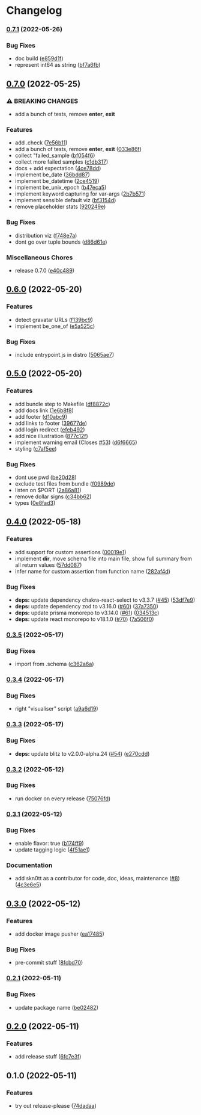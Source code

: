 # Changelog

### [0.7.1](https://github.com/Skn0tt/datapact/compare/v0.7.0...v0.7.1) (2022-05-26)


### Bug Fixes

* doc build ([e859d1f](https://github.com/Skn0tt/datapact/commit/e859d1f7fbab7a1dc0f6c8a5924d1abb61eef022))
* represent int64 as string ([bf7a6fb](https://github.com/Skn0tt/datapact/commit/bf7a6fba527f57e22a7117a4001c3f946e230058))

## [0.7.0](https://github.com/Skn0tt/datapact/compare/v0.6.0...v0.7.0) (2022-05-25)


### ⚠ BREAKING CHANGES

* add a bunch of tests, remove __enter__, __exit__

### Features

* add .check ([7e56b11](https://github.com/Skn0tt/datapact/commit/7e56b117ec35a88e6d8ae50273bf9eb0672b9452))
* add a bunch of tests, remove __enter__, __exit__ ([033e86f](https://github.com/Skn0tt/datapact/commit/033e86f3928275d32c238922fc8c099e2093a86f))
* collect "failed_sample ([bf054f6](https://github.com/Skn0tt/datapact/commit/bf054f661da41644ea68f69ac0ee5f36bb8f25d4))
* collect more failed samples ([c1db317](https://github.com/Skn0tt/datapact/commit/c1db317182f54f79e117668f86a67f8b7524198a))
* docs + add expectation ([4ce78dd](https://github.com/Skn0tt/datapact/commit/4ce78dd6016725457fe2ac3744d7ab9e808793a7))
* implement be_date ([36bdd87](https://github.com/Skn0tt/datapact/commit/36bdd876603f7c79bb50cec602e8f3c07f547fd0))
* implement be_datetime ([2ce4519](https://github.com/Skn0tt/datapact/commit/2ce45195e7b9d4ebecaf4e9db216fa4eb9addd70))
* implement be_unix_epoch ([b47eca5](https://github.com/Skn0tt/datapact/commit/b47eca5c98345460e339e03200313aceea351e2b))
* implement keyword capturing for var-args ([2b7b571](https://github.com/Skn0tt/datapact/commit/2b7b571a2d72daabcaeeda9c7e6935c0d2898dc3))
* implement sensible default viz ([bf3154d](https://github.com/Skn0tt/datapact/commit/bf3154dca58119c874ee1ef303c3fcf78e9bd8ff))
* remove placeholder stats ([920249e](https://github.com/Skn0tt/datapact/commit/920249ebd6cc70e3a6d57a8925d7062b4f10f3f2))


### Bug Fixes

* distribution viz ([f748e7a](https://github.com/Skn0tt/datapact/commit/f748e7a01eb897dd75cf7185eeb194e8a7b27c76))
* dont go over tuple bounds ([d86d61e](https://github.com/Skn0tt/datapact/commit/d86d61e618dd74c7b13878ec74de28551e7e40b9))


### Miscellaneous Chores

* release 0.7.0 ([e40c489](https://github.com/Skn0tt/datapact/commit/e40c4890dd16a869085940eeaa0c0fc7aa9d44ca))

## [0.6.0](https://github.com/Skn0tt/datapact/compare/v0.5.0...v0.6.0) (2022-05-20)


### Features

* detect gravatar URLs ([f139bc9](https://github.com/Skn0tt/datapact/commit/f139bc973351e7805d5260737fbbc8edf5794796))
* implement be_one_of ([e5a525c](https://github.com/Skn0tt/datapact/commit/e5a525c6c8039afca0ef1fbfa2d0493e402ce977))


### Bug Fixes

* include entrypoint.js in distro ([5065ae7](https://github.com/Skn0tt/datapact/commit/5065ae79ae83347b6986aba29b39ade170742d94))

## [0.5.0](https://github.com/Skn0tt/datapact/compare/v0.4.0...v0.5.0) (2022-05-20)


### Features

* add bundle step to Makefile ([df8872c](https://github.com/Skn0tt/datapact/commit/df8872caf09af198b313dc5e55e7688138fbc127))
* add docs link ([1e6b8f8](https://github.com/Skn0tt/datapact/commit/1e6b8f8da36515963d822fd704ab55f0ddc61acf))
* add footer ([d10abc9](https://github.com/Skn0tt/datapact/commit/d10abc999e679cd59842cf702c2be5eb4147bffe))
* add links to footer ([39677de](https://github.com/Skn0tt/datapact/commit/39677deee718f1d5bb7ee9727e2b57f4359320e7))
* add login redirect ([efeb492](https://github.com/Skn0tt/datapact/commit/efeb49245a9dfc970991437c9fb7d48aaaa343df))
* add nice illustration ([877c12f](https://github.com/Skn0tt/datapact/commit/877c12f5c598e861b2f9529b6caf5c5f00d1c9a3))
* implement warning email (Closes [#53](https://github.com/Skn0tt/datapact/issues/53)) ([d6f6665](https://github.com/Skn0tt/datapact/commit/d6f6665eb8d1cc417dc94e98f25b77ff75320a0e))
* styling ([c7af5ee](https://github.com/Skn0tt/datapact/commit/c7af5ee318f926b7fb287bc29a46f6d420b0dc8e))


### Bug Fixes

* dont use pwd ([be20d28](https://github.com/Skn0tt/datapact/commit/be20d28731a644339b6f7188641e631589d376ce))
* exclude test files from bundle ([f0989de](https://github.com/Skn0tt/datapact/commit/f0989de84d0f98556600e58b2435b4494d1df4f3))
* listen on $PORT ([2a86a81](https://github.com/Skn0tt/datapact/commit/2a86a8100736b8633d277be94c935574e33ef179))
* remove dollar signs ([c34bb62](https://github.com/Skn0tt/datapact/commit/c34bb62334a37936cf8ca080861fdace9a7a10c7))
* types ([0e8fad3](https://github.com/Skn0tt/datapact/commit/0e8fad30e872c3e8aecbb4671448518144e58716))

## [0.4.0](https://github.com/Skn0tt/datapact/compare/v0.3.5...v0.4.0) (2022-05-18)


### Features

* add support for custom assertions ([00019e1](https://github.com/Skn0tt/datapact/commit/00019e1fee1684ae1a7549c6c5b684177f9681df))
* implement __dir__, move schema file into main file, show full summary from all return values ([57dd087](https://github.com/Skn0tt/datapact/commit/57dd0872d17cf50bf611f5cfc5d857f9ab69b106))
* infer name for custom assertion from function name ([282af4d](https://github.com/Skn0tt/datapact/commit/282af4d95741ef3b2edf182626d156638eb68942))


### Bug Fixes

* **deps:** update dependency chakra-react-select to v3.3.7 ([#45](https://github.com/Skn0tt/datapact/issues/45)) ([53df7e9](https://github.com/Skn0tt/datapact/commit/53df7e9e6fd8e49bdf2b4eac13f3f349d9f7e297))
* **deps:** update dependency zod to v3.16.0 ([#60](https://github.com/Skn0tt/datapact/issues/60)) ([37a7350](https://github.com/Skn0tt/datapact/commit/37a73506ae4dffe380952a495911f404bf0db461))
* **deps:** update prisma monorepo to v3.14.0 ([#61](https://github.com/Skn0tt/datapact/issues/61)) ([034513c](https://github.com/Skn0tt/datapact/commit/034513cecbfc00d190d6c1754994a7faac2243cf))
* **deps:** update react monorepo to v18.1.0 ([#70](https://github.com/Skn0tt/datapact/issues/70)) ([7a506f0](https://github.com/Skn0tt/datapact/commit/7a506f079c127c9b3bda8208a55a4204f132e1c9))

### [0.3.5](https://github.com/Skn0tt/datapact/compare/v0.3.4...v0.3.5) (2022-05-17)


### Bug Fixes

* import from .schema ([c362a6a](https://github.com/Skn0tt/datapact/commit/c362a6a626cad91784f73d56e70d83595e5c8c4d))

### [0.3.4](https://github.com/Skn0tt/datapact/compare/v0.3.3...v0.3.4) (2022-05-17)


### Bug Fixes

* right "visualiser" script ([a9a6d19](https://github.com/Skn0tt/datapact/commit/a9a6d196f5630aff00ba19eecd4b296299a8345f))

### [0.3.3](https://github.com/Skn0tt/datapact/compare/v0.3.2...v0.3.3) (2022-05-17)


### Bug Fixes

* **deps:** update blitz to v2.0.0-alpha.24 ([#54](https://github.com/Skn0tt/datapact/issues/54)) ([e270cdd](https://github.com/Skn0tt/datapact/commit/e270cddeeeb8916dbdc5799c5810c2db592b5cd0))

### [0.3.2](https://github.com/Skn0tt/datapact/compare/v0.3.1...v0.3.2) (2022-05-12)


### Bug Fixes

* run docker on every release ([75076fd](https://github.com/Skn0tt/datapact/commit/75076fd0df2c7f11bf985a91538c7e4928922745))

### [0.3.1](https://github.com/Skn0tt/datapact/compare/v0.3.0...v0.3.1) (2022-05-12)


### Bug Fixes

* enable flavor: true ([b174ff9](https://github.com/Skn0tt/datapact/commit/b174ff9570ee217634d4f35d989f2cba905f98dc))
* update tagging logic ([4f51ae1](https://github.com/Skn0tt/datapact/commit/4f51ae1bccc76000d5d9dc0047c916e8919fca06))


### Documentation

* add skn0tt as a contributor for code, doc, ideas, maintenance ([#8](https://github.com/Skn0tt/datapact/issues/8)) ([4c3e6e5](https://github.com/Skn0tt/datapact/commit/4c3e6e5d489e1ac06b6167659f5e0fc284a1d3f0))

## [0.3.0](https://github.com/Skn0tt/datapact/compare/v0.2.1...v0.3.0) (2022-05-12)


### Features

* add docker image pusher ([ea17485](https://github.com/Skn0tt/datapact/commit/ea174856be7dd200e75760fd034f3a9e2c590568))


### Bug Fixes

* pre-commit stuff ([8fcbd70](https://github.com/Skn0tt/datapact/commit/8fcbd708764a77c33b45b230ef427ba741dad597))

### [0.2.1](https://github.com/Skn0tt/expact/compare/v0.2.0...v0.2.1) (2022-05-11)

### Bug Fixes

- update package name ([be02482](https://github.com/Skn0tt/expact/commit/be02482f2070cc370fff66d90f19a39881b90654))

## [0.2.0](https://github.com/Skn0tt/datapact/compare/v0.1.0...v0.2.0) (2022-05-11)

### Features

- add release stuff ([6fc7e3f](https://github.com/Skn0tt/datapact/commit/6fc7e3f838803696471ff390ef875774ac7a25a3))

## 0.1.0 (2022-05-11)

### Features

- try out release-please ([74dadaa](https://github.com/Skn0tt/datapact/commit/74dadaae168bafd888a363ac37c984e01f9dd585))
